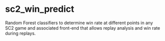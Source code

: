 # sc2_win_predict
Random Forest classifiers to determine win rate at different points in any SC2 game and associated front-end that allows replay analysis and win rate during replays.
